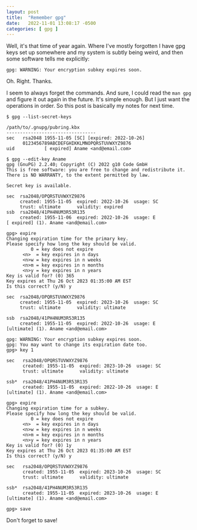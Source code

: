 ```yaml
---
layout: post
title:  "Remember gpg"
date:   2022-11-01 13:08:17 -0500
categories: [ gpg ]
---
```


Well, it's that time of year again. Where I've mostly forgotten I have gpg keys
set up somewhere and my system is subtly being weird, and then some software
tells me explicitly:

```
gpg: WARNING: Your encryption subkey expires soon.
```

Oh. Right. Thanks.

I seem to always forget the commands. And sure, I could read the `man gpg` and
figure it out again in the future. It's simple enough. But I just want the
operations in order. So this post is basically my notes for next time.

```
$ gpg --list-secret-keys

/path/to/.gnupg/pubring.kbx
---------------------------------
sec   rsa2048 1955-11-05 [SC] [expired: 2022-10-26]
      0123456789ABCDEFGHIKKLMNOPQRSTUVWXYZ9876
uid           [ expired] Aname <and@email.com>

$ gpg --edit-key Aname
gpg (GnuPG) 2.2.40; Copyright (C) 2022 g10 Code GmbH
This is free software: you are free to change and redistribute it.
There is NO WARRANTY, to the extent permitted by law.

Secret key is available.

sec  rsa2048/OPQRSTUVWXYZ9876
     created: 1955-11-05  expired: 2022-10-26  usage: SC
     trust: ultimate      validity: expired
ssb  rsa2048/41PH4NUM3R53R135
     created: 1955-11-06  expired: 2022-10-26  usage: E
[ expired] (1). Aname <and@email.com>

gpg> expire
Changing expiration time for the primary key.
Please specify how long the key should be valid.
         0 = key does not expire
      <n>  = key expires in n days
      <n>w = key expires in n weeks
      <n>m = key expires in n months
      <n>y = key expires in n years
Key is valid for? (0) 365
Key expires at Thu 26 Oct 2023 01:35:00 AM EST
Is this correct? (y/N) y

sec  rsa2048/OPQRSTUVWXYZ9876
     created: 1955-11-05  expired: 2023-10-26  usage: SC
     trust: ultimate      validity: ultimate

ssb  rsa2048/41PH4NUM3R53R135
     created: 1955-11-05  expired: 2022-10-26  usage: E
[ultimate] (1). Aname <and@email.com>

gpg: WARNING: Your encryption subkey expires soon.
gpg: You may want to change its expiration date too.
gpg> key 1

sec   rsa2048/OPQRSTUVWXYZ9876
      created: 1955-11-05  expired: 2023-10-26  usage: SC
      trust: ultimate      validity: ultimate

ssb*  rsa2048/41PH4NUM3R53R135
      created: 1955-11-05  expired: 2022-10-26  usage: E
[ultimate] (1). Aname <and@email.com>

gpg> expire
Changing expiration time for a subkey.
Please specify how long the key should be valid.
         0 = key does not expire
      <n>  = key expires in n days
      <n>w = key expires in n weeks
      <n>m = key expires in n months
      <n>y = key expires in n years
Key is valid for? (0) 1y
Key expires at Thu 26 Oct 2023 01:35:00 AM EST
Is this correct? (y/N) y

sec   rsa2048/OPQRSTUVWXYZ9876
      created: 1955-11-05  expired: 2023-10-26  usage: SC
      trust: ultimate      validity: ultimate

ssb*  rsa2048/41PH4NUM3R53R135
      created: 1955-11-05  expired: 2023-10-26  usage: E
[ultimate] (1). Aname <and@email.com>

gpg> save
```

Don't forget to save!

